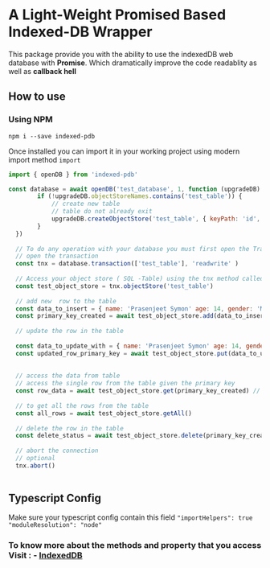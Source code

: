 # A Light-Weight Promised Based Indexed-DB Wrapper

This package provide you with the ability to use the indexedDB web database with **Promise**. Which dramatically improve the code readablity as well as **callback hell** 

## How to use

### Using NPM

`npm i --save indexed-pdb`

Once installed you can import it in your working project using modern import method `import`

```JavaScript
import { openDB } from 'indexed-pdb'

const database = await openDB('test_database', 1, function (upgradeDB) {
        if (!upgradeDB.objectStoreNames.contains('test_table')) {
            // create new table
            // table do not already exit
            upgradeDB.createObjectStore('test_table', { keyPath: 'id', autoIncrement: true })
        }
  })
  
  // To do any operation with your database you must first open the Transaction ( standard IndexedDB requirement)
  // open the transaction 
  const tnx = database.transaction(['test_table'], 'readwrite' )
  
  // Access your object store ( SQL -Table) using the tnx method called as `objectStore('table name')`
  const test_object_store = tnx.objectStore('test_table')
  
  // add new  row to the table
  const data_to_insert = { name: 'Prasenjeet Symon' age: 14, gender: 'Male', }
  const primary_key_created = await test_object_store.add(data_to_insert)
  
  // update the row in the table
  
  const data_to_update_with = { name: 'Prasenjeet Symon' age: 14, gender: 'Other' ,}
  const updated_row_primary_key = await test_object_store.put(data_to_update_with, primary_key_created)
  
  
  // access the data from table
  // access the single row from the table given the primary key
  const row_data = await test_object_store.get(primary_key_created) // row_data = { name: 'Prasenjeet Symon' age: 14, gender: 'Other' ,}
  
  // to get all the rows from the table
  const all_rows = await test_object_store.getAll()
  
  // delete the row in the table
  const delete_status = await test_object_store.delete(primary_key_created) // delete_status = 'OK'
  
  // abort the connection 
  // optional
  tnx.abort()
  
```

## Typescript Config
Make sure your typescript config contain this field
`"importHelpers": true`
`"moduleResolution": "node"`

### To know more about the methods and property that you access Visit : - [IndexedDB](https://developer.mozilla.org/en-US/docs/Web/API/IndexedDB_API/Basic_Concepts_Behind_IndexedDB)
